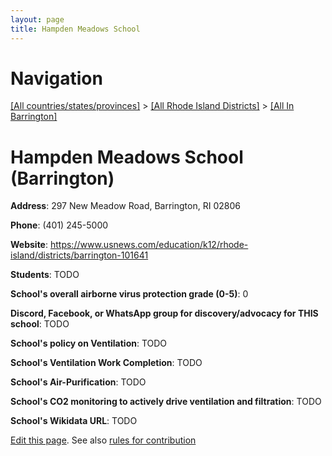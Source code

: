 ```yaml
---
layout: page
title: Hampden Meadows School
---
```

# Navigation

[[All countries/states/provinces]](../../..) > [[All Rhode Island Districts]](../..) > [[All In Barrington]](..)

# Hampden Meadows School (Barrington)

**Address**: 297 New Meadow Road, Barrington, RI 02806

**Phone**: (401) 245-5000

**Website**: <https://www.usnews.com/education/k12/rhode-island/districts/barrington-101641>

**Students**: TODO

**School's overall airborne virus protection grade (0-5)**: 0

**Discord, Facebook, or WhatsApp group for discovery/advocacy for THIS school**: TODO

**School's policy on Ventilation**: TODO

**School's Ventilation Work Completion**: TODO

**School's Air-Purification**: TODO

**School's CO2 monitoring to actively drive ventilation and filtration**: TODO

**School's Wikidata URL**: TODO


[Edit this page](https://github.com/ventilate-schools/RI/edit/main/./Barrington/Hampden_Meadows_School.md). See also [rules for contribution](../../../contribution-rules/)